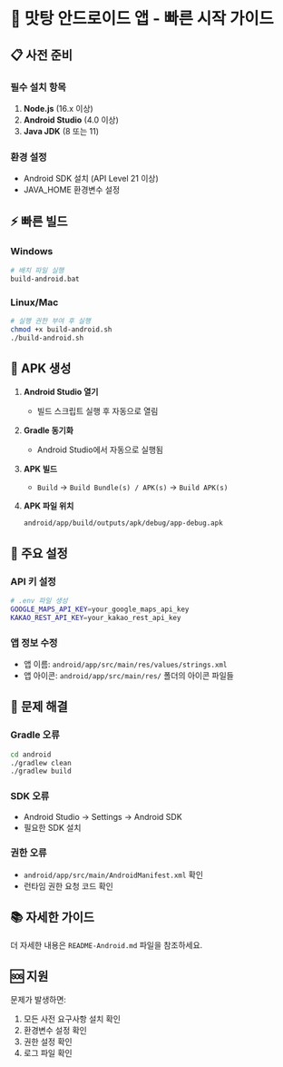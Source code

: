 # 🚀 맛탕 안드로이드 앱 - 빠른 시작 가이드

## 📋 사전 준비

### 필수 설치 항목
1. **Node.js** (16.x 이상)
2. **Android Studio** (4.0 이상)
3. **Java JDK** (8 또는 11)

### 환경 설정
- Android SDK 설치 (API Level 21 이상)
- JAVA_HOME 환경변수 설정

## ⚡ 빠른 빌드

### Windows
```bash
# 배치 파일 실행
build-android.bat
```

### Linux/Mac
```bash
# 실행 권한 부여 후 실행
chmod +x build-android.sh
./build-android.sh
```

## 📱 APK 생성

1. **Android Studio 열기**
   - 빌드 스크립트 실행 후 자동으로 열림

2. **Gradle 동기화**
   - Android Studio에서 자동으로 실행됨

3. **APK 빌드**
   - `Build` → `Build Bundle(s) / APK(s)` → `Build APK(s)`

4. **APK 파일 위치**
   ```
   android/app/build/outputs/apk/debug/app-debug.apk
   ```

## 🔧 주요 설정

### API 키 설정
```bash
# .env 파일 생성
GOOGLE_MAPS_API_KEY=your_google_maps_api_key
KAKAO_REST_API_KEY=your_kakao_rest_api_key
```

### 앱 정보 수정
- 앱 이름: `android/app/src/main/res/values/strings.xml`
- 앱 아이콘: `android/app/src/main/res/` 폴더의 아이콘 파일들

## 🐛 문제 해결

### Gradle 오류
```bash
cd android
./gradlew clean
./gradlew build
```

### SDK 오류
- Android Studio → Settings → Android SDK
- 필요한 SDK 설치

### 권한 오류
- `android/app/src/main/AndroidManifest.xml` 확인
- 런타임 권한 요청 코드 확인

## 📚 자세한 가이드

더 자세한 내용은 `README-Android.md` 파일을 참조하세요.

## 🆘 지원

문제가 발생하면:
1. 모든 사전 요구사항 설치 확인
2. 환경변수 설정 확인
3. 권한 설정 확인
4. 로그 파일 확인 
